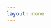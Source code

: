```yaml
---
layout: none
---
```


<RedoclyAPIBlock src="https://developer-stage.adobe.com/firefly-services/docs/upload_image.json" width="600px" disableSidebar />
